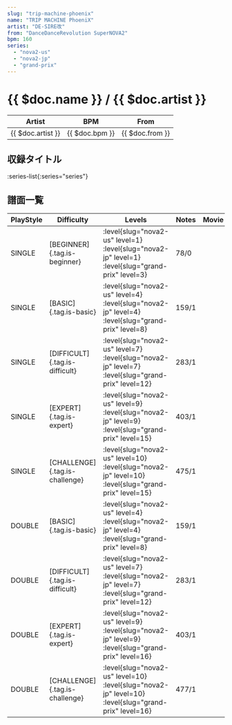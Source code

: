 ```yaml
---
slug: "trip-machine-phoenix"
name: "TRIP MACHINE PhoeniX"
artist: "DE-SIRE改"
from: "DanceDanceRevolution SuperNOVA2"
bpm: 160
series:
  - "nova2-us"
  - "nova2-jp"
  - "grand-prix"
---
```


# {{ $doc.name }} / {{ $doc.artist }}

|Artist|BPM|From|
|------|---|----|
|{{ $doc.artist }}|{{ $doc.bpm }}|{{ $doc.from }}|

## 収録タイトル

:series-list{:series="series"}

## 譜面一覧

|PlayStyle|Difficulty|Levels|Notes|Movie|
|---------|----------|------|-----|-----|
|SINGLE|[BEGINNER]{.tag.is-beginner}|<div class="field is-grouped is-grouped-multiline"> :level{slug="nova2-us" level=1} :level{slug="nova2-jp" level=1} :level{slug="grand-prix" level=3}</div>|78/0||
|SINGLE|[BASIC]{.tag.is-basic}|<div class="field is-grouped is-grouped-multiline"> :level{slug="nova2-us" level=4} :level{slug="nova2-jp" level=4} :level{slug="grand-prix" level=8}</div>|159/1||
|SINGLE|[DIFFICULT]{.tag.is-difficult}|<div class="field is-grouped is-grouped-multiline"> :level{slug="nova2-us" level=7} :level{slug="nova2-jp" level=7} :level{slug="grand-prix" level=12}</div>|283/1||
|SINGLE|[EXPERT]{.tag.is-expert}|<div class="field is-grouped is-grouped-multiline"> :level{slug="nova2-us" level=9} :level{slug="nova2-jp" level=9} :level{slug="grand-prix" level=15}</div>|403/1||
|SINGLE|[CHALLENGE]{.tag.is-challenge}|<div class="field is-grouped is-grouped-multiline"> :level{slug="nova2-us" level=10} :level{slug="nova2-jp" level=10} :level{slug="grand-prix" level=15}</div>|475/1||
|DOUBLE|[BASIC]{.tag.is-basic}|<div class="field is-grouped is-grouped-multiline"> :level{slug="nova2-us" level=4} :level{slug="nova2-jp" level=4} :level{slug="grand-prix" level=8}</div>|159/1||
|DOUBLE|[DIFFICULT]{.tag.is-difficult}|<div class="field is-grouped is-grouped-multiline"> :level{slug="nova2-us" level=7} :level{slug="nova2-jp" level=7} :level{slug="grand-prix" level=12}</div>|283/1||
|DOUBLE|[EXPERT]{.tag.is-expert}|<div class="field is-grouped is-grouped-multiline"> :level{slug="nova2-us" level=9} :level{slug="nova2-jp" level=9} :level{slug="grand-prix" level=16}</div>|403/1||
|DOUBLE|[CHALLENGE]{.tag.is-challenge}|<div class="field is-grouped is-grouped-multiline"> :level{slug="nova2-us" level=10} :level{slug="nova2-jp" level=10} :level{slug="grand-prix" level=16}</div>|477/1||
